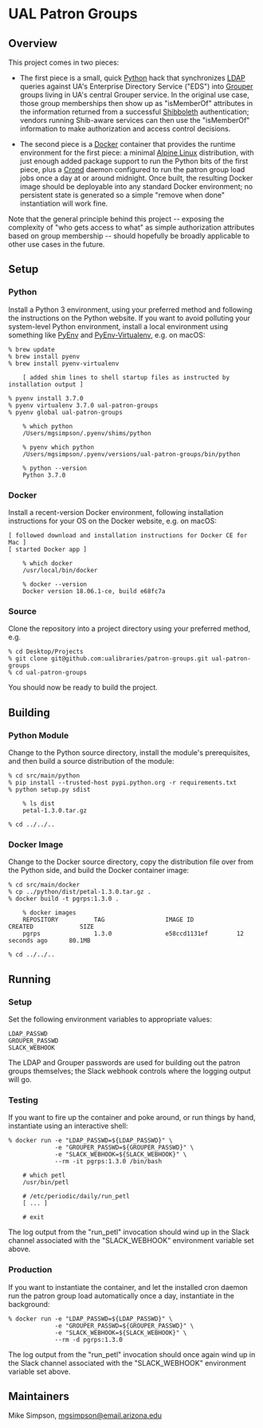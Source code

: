 # UAL Patron Groups

## Overview

This project comes in two pieces:

*   The first piece is a small, quick [Python][python] hack that synchronizes [LDAP][ldap]
    queries against UA's Enterprise Directory Service ("EDS") into [Grouper][grouper] groups
    living in UA's central Grouper service.  In the original use case, those group memberships
    then show up as "isMemberOf" attributes in the information returned from a successful 
    [Shibboleth][shibboleth] authentication; vendors running Shib-aware services can then 
    use the "isMemberOf" information to make authorization and access control decisions.

*   The second piece is a [Docker][docker] container that provides the runtime environment
    for the first piece: a minimal [Alpine Linux][alpine] distribution, with just enough
    added package support to run the Python bits of the first piece, plus a [Crond][crond]
    daemon configured to run the patron group load jobs once a day at or around midnight. 
    Once built, the resulting Docker image should be deployable into any standard Docker
    environment; no persistent state is generated so a simple "remove when done"
    instantiation will work fine.

Note that the general principle behind this project -- exposing the complexity of "who gets 
access to what" as simple authorization attributes based on group membership -- should hopefully
be broadly applicable to other use cases in the future.

## Setup

### Python
    
Install a Python 3 environment, using your preferred method and following the instructions
on the Python website. If you want to avoid polluting your system-level Python environment,
install a local environment using something like [PyEnv][pyenv] and 
[PyEnv-Virtualenv][pyenv-virtualenv], e.g. on macOS:

    % brew update
    % brew install pyenv
    % brew install pyenv-virtualenv
    
        [ added shim lines to shell startup files as instructed by installation output ]
        
	% pyenv install 3.7.0
    % pyenv virtualenv 3.7.0 ual-patron-groups
    % pyenv global ual-patron-groups
    
        % which python
        /Users/mgsimpson/.pyenv/shims/python

        % pyenv which python
        /Users/mgsimpson/.pyenv/versions/ual-patron-groups/bin/python

        % python --version
        Python 3.7.0

### Docker

Install a recent-version Docker environment, following installation instructions for your
OS on the Docker website, e.g. on macOS:

    [ followed download and installation instructions for Docker CE for Mac ]
    [ started Docker app ]
    
        % which docker
        /usr/local/bin/docker
        
        % docker --version
		Docker version 18.06.1-ce, build e68fc7a

### Source

Clone the repository into a project directory using your preferred method, e.g.

    % cd Desktop/Projects
    % git clone git@github.com:ualibraries/patron-groups.git ual-patron-groups
    % cd ual-patron-groups

You should now be ready to build the project.

## Building

### Python Module

Change to the Python source directory, install the module's prerequisites, and then
build a source distribution of the module:

    % cd src/main/python
    % pip install --trusted-host pypi.python.org -r requirements.txt
    % python setup.py sdist
    
        % ls dist
        petal-1.3.0.tar.gz
        
    % cd ../../..
    
### Docker Image

Change to the Docker source directory, copy the distribution file over from the Python
side, and build the Docker container image:

    % cd src/main/docker
    % cp ../python/dist/petal-1.3.0.tar.gz .
    % docker build -t pgrps:1.3.0 .
    
        % docker images
        REPOSITORY          TAG                 IMAGE ID            CREATED             SIZE
        pgrps               1.3.0               e58ccd1131ef        12 seconds ago      80.1MB
        
    % cd ../../..
    
## Running

### Setup

Set the following environment variables to appropriate values:

    LDAP_PASSWD
    GROUPER_PASSWD
    SLACK_WEBHOOK

The LDAP and Grouper passwords are used for building out the patron groups themselves;
the Slack webhook controls where the logging output will go.
    
### Testing

If you want to fire up the container and poke around, or run things by hand, 
instantiate using an interactive shell:

    % docker run -e "LDAP_PASSWD=${LDAP_PASSWD}" \
                 -e "GROUPER_PASSWD=${GROUPER_PASSWD}" \
                 -e "SLACK_WEBHOOK=${SLACK_WEBHOOK}" \
                 --rm -it pgrps:1.3.0 /bin/bash

        # which petl
        /usr/bin/petl
        
        # /etc/periodic/daily/run_petl
        [ ... ]
        
        # exit

The log output from the "run_petl" invocation should wind up in the Slack channel
associated with the "SLACK_WEBHOOK" environment variable set above.

### Production

If you want to instantiate the container, and let the installed cron daemon
run the patron group load automatically once a day, instantiate in the background:

    % docker run -e "LDAP_PASSWD=${LDAP_PASSWD}" \
                 -e "GROUPER_PASSWD=${GROUPER_PASSWD}" \
                 -e "SLACK_WEBHOOK=${SLACK_WEBHOOK}" \
                 --rm -d pgrps:1.3.0

The log output from the "run_petl" invocation should once again wind up in the 
Slack channel associated with the "SLACK_WEBHOOK" environment variable set above.

## Maintainers

Mike Simpson, mgsimpson@email.arizona.edu




[python]: https://www.python.org/
[ldap]: https://en.wikipedia.org/wiki/Lightweight_Directory_Access_Protocol
[grouper]: https://www.internet2.edu/products-services/trust-identity/grouper/
[shibboleth]: https://shibboleth.net/
[docker]: https://www.docker.com/
[alpine]: https://alpinelinux.org/
[crond]: https://en.wikipedia.org/wiki/Cron
[gradle]: https://gradle.org/
[homebrew]: https://brew.sh/
[pyenv]: https://github.com/pyenv/pyenv
[pyenv-virtualenv]: https://github.com/pyenv/pyenv-virtualenv
